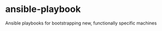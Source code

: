 ansible-playbook
================

Ansible playbooks for bootstrapping new, functionally specific machines
